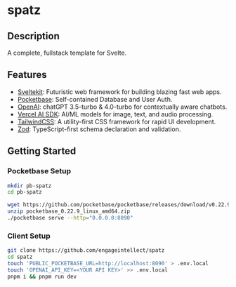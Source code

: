 # spatz

## Description

A complete, fullstack template for Svelte.

## Features

- [Sveltekit](https://kit.svelte.dev/): Futuristic web framework for building blazing fast web apps.
- [Pocketbase](https://pocketbase.io): Self-contained Database and User Auth.
- [OpenAI](https://openai.com): chatGPT 3.5-turbo & 4.0-turbo for contextually aware chatbots.
- [Vercel AI SDK](https://vercel.com/ai): AI/ML models for image, text, and audio processing.
- [TailwindCSS](https://tailwindcss.com): A utility-first CSS framework for rapid UI development.
- [Zod](https://zod.dev): TypeScript-first schema declaration and validation.

## Getting Started

### Pocketbase Setup

```bash
mkdir pb-spatz
cd pb-spatz
```

```bash
wget https://github.com/pocketbase/pocketbase/releases/download/v0.22.9/pocketbase_0.22.9_linux_amd64.zip
unzip pocketbase_0.22.9_linux_amd64.zip
./pocketbase serve --http="0.0.0.0:8090"
```

### Client Setup

```bash
git clone https://github.com/engageintellect/spatz
cd spatz
touch 'PUBLIC_POCKETBASE_URL=http://localhost:8090' > .env.local
touch 'OPENAI_API_KEY=<YOUR API KEY>' >> .env.local
pnpm i && pnpm run dev
```

